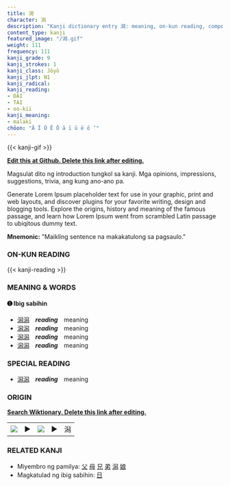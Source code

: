 ```yaml
---
title: 潟
character: 潟
description: "Kanji dictionary entry 潟: meaning, on-kun reading, compounds, origin, related kanji"
content_type: kanji
featured_image: "/潟.gif"
weight: 111
frequency: 111
kanji_grade: 9
kanji_strokes: 1
kanji_class: Jōyō
kanji_jlpt: N1
kanji_radical: 
kanji_reading: 
- DAI
- TAI
- oo-kii
kanji_meaning:
- malaki
chōon: "Ā Ī Ū Ē Ō ā ī ū ē ō ’"
---
```

[//]: # (Don't edit the line below. Kanji animated GIF code is automatically generated.)
{{< kanji-gif >}}

[//]: # (Edit below this line.)

**[Edit this at Github. Delete this link after editing.](https://github.com/tim0g/tim/tree/main/content/kanji/潟/index.md)**

Magsulat dito ng introduction tungkol sa kanji. Mga opinions, impressions, suggestions, trivia, ang kung ano-ano pa.

Generate Lorem Ipsum placeholder text for use in your graphic, print and web layouts, and discover plugins for your favorite writing, design and blogging tools. Explore the origins, history and meaning of the famous passage, and learn how Lorem Ipsum went from scrambled Latin passage to ubiqitous dummy text.
 
**Mnemonic:** "Maikling sentence na makakatulong sa pagsaulo."

### ON-KUN READING

[//]: # (Don't edit the line below. ON-KUN READING code is automatically generated.)
{{< kanji-reading >}}

### MEANING & WORDS

#### ➊ **Ibig sabihin**
  - [潟](../潟)[潟](../潟)　***reading***　meaning
  - [潟](../潟)[潟](../潟)　***reading***　meaning
  - [潟](../潟)[潟](../潟)　***reading***　meaning
  - [潟](../潟)[潟](../潟)　***reading***　meaning

### SPECIAL READING
  - [潟](../潟)[潟](../潟)　***reading***　meaning

### ORIGIN

**[Search Wiktionary. Delete this link after editing.](https://wiktionary.org/wiki/潟)**
<table class="kanji-table"><tr><td>
<img src="60px-潟-bronze.svg.png">
</td><td>▶</td><td>
<img src="60px-潟-oracle.svg.png">
</td><td>▶</td>
<td class="kanji-origin">潟</td>
</tr></table>

### RELATED KANJI
- Miyembro ng pamilya: [父](../父) [母](../母) [兄](../兄) [弟](../弟) [潟](../潟) [娘](../娘)
- Magkatulad ng ibig sabihin: [日](../日)
